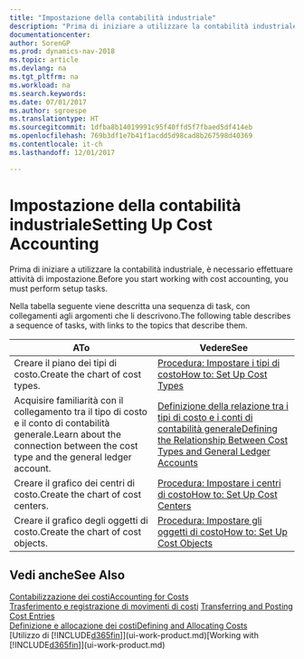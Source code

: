 ```yaml
---
title: "Impostazione della contabilità industriale"
description: "Prima di iniziare a utilizzare la contabilità industriale, è necessario effettuare attività di impostazione."
documentationcenter: 
author: SorenGP
ms.prod: dynamics-nav-2018
ms.topic: article
ms.devlang: na
ms.tgt_pltfrm: na
ms.workload: na
ms.search.keywords: 
ms.date: 07/01/2017
ms.author: sgroespe
ms.translationtype: HT
ms.sourcegitcommit: 1dfba8b14019991c95f40ffd5f7fbaed5df414eb
ms.openlocfilehash: 769b3df1e7b41f1acdd5d98cad8b267598d40369
ms.contentlocale: it-ch
ms.lasthandoff: 12/01/2017

---
```

# <a name="setting-up-cost-accounting"></a><span data-ttu-id="43cc7-103">Impostazione della contabilità industriale</span><span class="sxs-lookup"><span data-stu-id="43cc7-103">Setting Up Cost Accounting</span></span>
<span data-ttu-id="43cc7-104">Prima di iniziare a utilizzare la contabilità industriale, è necessario effettuare attività di impostazione.</span><span class="sxs-lookup"><span data-stu-id="43cc7-104">Before you start working with cost accounting, you must perform setup tasks.</span></span>  

 <span data-ttu-id="43cc7-105">Nella tabella seguente viene descritta una sequenza di task, con collegamenti agli argomenti che li descrivono.</span><span class="sxs-lookup"><span data-stu-id="43cc7-105">The following table describes a sequence of tasks, with links to the topics that describe them.</span></span>

|<span data-ttu-id="43cc7-106">A</span><span class="sxs-lookup"><span data-stu-id="43cc7-106">To</span></span>|<span data-ttu-id="43cc7-107">Vedere</span><span class="sxs-lookup"><span data-stu-id="43cc7-107">See</span></span>|  
|--------|---------|  
|<span data-ttu-id="43cc7-108">Creare il piano dei tipi di costo.</span><span class="sxs-lookup"><span data-stu-id="43cc7-108">Create the chart of cost types.</span></span>|[<span data-ttu-id="43cc7-109">Procedura: Impostare i tipi di costo</span><span class="sxs-lookup"><span data-stu-id="43cc7-109">How to: Set Up Cost Types</span></span>](finance-how-to-set-up-cost-types.md)|  
|<span data-ttu-id="43cc7-110">Acquisire familiarità con il collegamento tra il tipo di costo e il conto di contabilità generale.</span><span class="sxs-lookup"><span data-stu-id="43cc7-110">Learn about the connection between the cost type and the general ledger account.</span></span>|[<span data-ttu-id="43cc7-111">Definizione della relazione tra i tipi di costo e i conti di contabilità generale</span><span class="sxs-lookup"><span data-stu-id="43cc7-111">Defining the Relationship Between Cost Types and General Ledger Accounts</span></span>](finance-defining-the-relationship-between-cost-types-and-general-ledger-accounts.md)|  
|<span data-ttu-id="43cc7-112">Creare il grafico dei centri di costo.</span><span class="sxs-lookup"><span data-stu-id="43cc7-112">Create the chart of cost centers.</span></span>|[<span data-ttu-id="43cc7-113">Procedura: Impostare i centri di costo</span><span class="sxs-lookup"><span data-stu-id="43cc7-113">How to: Set Up Cost Centers</span></span>](finance-how-to-set-up-cost-centers.md)|  
|<span data-ttu-id="43cc7-114">Creare il grafico degli oggetti di costo.</span><span class="sxs-lookup"><span data-stu-id="43cc7-114">Create the chart of cost objects.</span></span>|[<span data-ttu-id="43cc7-115">Procedura: Impostare gli oggetti di costo</span><span class="sxs-lookup"><span data-stu-id="43cc7-115">How to: Set Up Cost Objects</span></span>](finance-how-to-set-up-cost-objects.md)|  

## <a name="see-also"></a><span data-ttu-id="43cc7-116">Vedi anche</span><span class="sxs-lookup"><span data-stu-id="43cc7-116">See Also</span></span>  
[<span data-ttu-id="43cc7-117">Contabilizzazione dei costi</span><span class="sxs-lookup"><span data-stu-id="43cc7-117">Accounting for Costs</span></span>](finance-manage-cost-accounting.md)  
<span data-ttu-id="43cc7-118">[Trasferimento e registrazione di movimenti di costi](finance-transfer-and-post-cost-entries.md) </span><span class="sxs-lookup"><span data-stu-id="43cc7-118">[Transferring and Posting Cost Entries](finance-transfer-and-post-cost-entries.md) </span></span>  
[<span data-ttu-id="43cc7-119">Definizione e allocazione dei costi</span><span class="sxs-lookup"><span data-stu-id="43cc7-119">Defining and Allocating Costs</span></span>](finance-define-and-allocate-costs.md)  
<span data-ttu-id="43cc7-120">[Utilizzo di [!INCLUDE[d365fin](includes/d365fin_md.md)]](ui-work-product.md)</span><span class="sxs-lookup"><span data-stu-id="43cc7-120">[Working with [!INCLUDE[d365fin](includes/d365fin_md.md)]](ui-work-product.md)</span></span>

